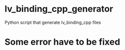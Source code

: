 # lv_binding_cpp_generator
Python script that generate lv_binding_cpp files 

# Some error have to be fixed
